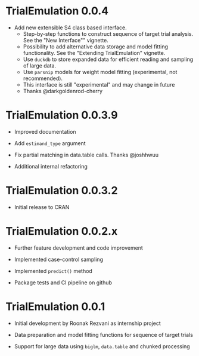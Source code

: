# TrialEmulation 0.0.4

* Add new extensible S4 class based interface.
  - Step-by-step functions to construct sequence of target trial analysis. See the "New Interface"" vignette.
  - Possibility to add alternative data storage and model fitting functionality. See the "Extending TrialEmulation"
   vignette.
  - Use `duckdb` to store expanded data for efficient reading and sampling of large data.
  - Use `parsnip` models for weight model fitting (experimental, not recommended).
  - This interface is still "experimental" and may change in future
  - Thanks @darkgoldenrod-cherry

# TrialEmulation 0.0.3.9

* Improved documentation

* Add `estimand_type` argument

* Fix partial matching in data.table calls. Thanks @joshhwuu

* Additional internal refactoring

# TrialEmulation 0.0.3.2

* Initial release to CRAN

# TrialEmulation 0.0.2.x

* Further feature development and code improvement

* Implemented case-control sampling

* Implemented `predict()` method

* Package tests and CI pipeline on github

# TrialEmulation 0.0.1

* Initial development by Roonak Rezvani as internship project

* Data preparation and model fitting functions for sequence of target trials

* Support for large data using `biglm`, `data.table` and chunked processing
